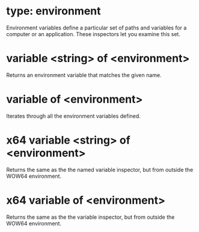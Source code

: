 # type: environment

Environment variables define a particular set of paths and variables for a computer or an application. These inspectors let you examine this set.

# variable &lt;string&gt; of &lt;environment&gt;

Returns an environment variable that matches the given name.

# variable of &lt;environment&gt;

Iterates through all the environment variables defined.

# x64 variable &lt;string&gt; of &lt;environment&gt;

Returns the same as the the named variable inspector, but from outside the WOW64 environment.

# x64 variable of &lt;environment&gt;

Returns the same as the the variable inspector, but from outside the WOW64 environment.
